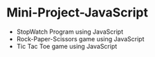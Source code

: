 # Mini-Project-JavaScript
- StopWatch Program using JavaScript
- Rock-Paper-Scissors game using JavaScript
- Tic Tac Toe game using JavaScript
